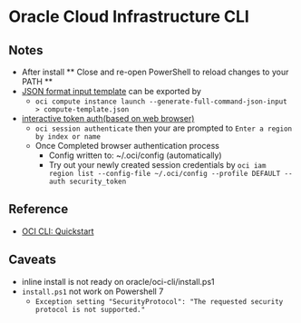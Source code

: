 # Oracle Cloud Infrastructure CLI


## Notes
- After install ** Close and re-open PowerShell to reload changes to your PATH **
- [JSON format input template](compute-template.json) can be exported by
    - `oci compute instance launch --generate-full-command-json-input > compute-template.json`
- [interactive token auth(based on web browser)](https://docs.oracle.com/en-us/iaas/Content/API/SDKDocs/clitoken.htm)
    - `oci session authenticate` then your are prompted to `Enter a region by index or name  `
    - Once Completed browser authentication process
        - Config written to: ~/.oci/config (automatically)
        - Try out your newly created session credentials by `oci iam region list --config-file ~/.oci/config --profile DEFAULT --auth security_token`

## Reference
- [OCI CLI: Quickstart](https://docs.oracle.com/en-us/iaas/Content/API/SDKDocs/cliinstall.htm)

## Caveats
- inline install is not ready on oracle/oci-cli/install.ps1 
- `install.ps1` not work on Powershell 7
    -  `Exception setting "SecurityProtocol": "The requested security protocol is not supported."`
